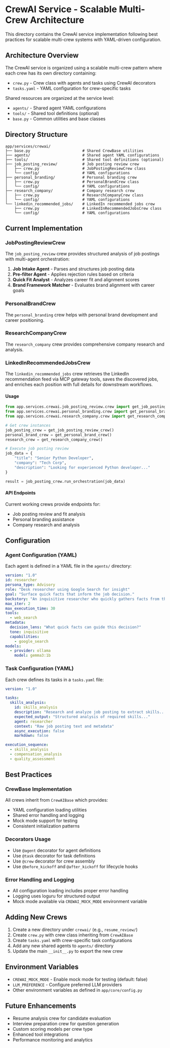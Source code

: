 # CrewAI Service - Scalable Multi-Crew Architecture

This directory contains the CrewAI service implementation following best practices for scalable multi-crew systems with YAML-driven configuration.

## Architecture Overview

The CrewAI service is organized using a scalable multi-crew pattern where each crew has its own directory containing:
- `crew.py` - Crew class with agents and tasks using CrewAI decorators
- `tasks.yaml` - YAML configuration for crew-specific tasks

Shared resources are organized at the service level:
- `agents/` - Shared agent YAML configurations
- `tools/` - Shared tool definitions (optional)
- `base.py` - Common utilities and base classes

## Directory Structure

```
app/services/crewai/
├── base.py                       # Shared CrewBase utilities
├── agents/                       # Shared agent YAML configurations
├── tools/                        # Shared tool definitions (optional)
├── job_posting_review/           # Job posting review crew
│   ├── crew.py                   # JobPostingReviewCrew class
│   └── config/                   # YAML configurations
├── personal_branding/            # Personal branding crew
│   ├── crew.py                   # PersonalBrandCrew class
│   └── config/                   # YAML configurations
├── research_company/             # Company research crew
│   ├── crew.py                   # ResearchCompanyCrew class
│   └── config/                   # YAML configurations
└── linkedin_recommended_jobs/    # LinkedIn recommended jobs crew
    ├── crew.py                   # LinkedInRecommendedJobsCrew class
    └── config/                   # YAML configurations
```

## Current Implementation

### JobPostingReviewCrew

The `job_posting_review` crew provides structured analysis of job postings with multi-agent orchestration:

1. **Job Intake Agent** - Parses and structures job posting data
2. **Pre-filter Agent** - Applies rejection rules based on criteria  
3. **Quick Fit Analyst** - Analyzes career fit and alignment scores
4. **Brand Framework Matcher** - Evaluates brand alignment with career goals

### PersonalBrandCrew

The `personal_branding` crew helps with personal brand development and career positioning.

### ResearchCompanyCrew

The `research_company` crew provides comprehensive company research and analysis.

### LinkedInRecommendedJobsCrew

The `linkedin_recommended_jobs` crew retrieves the LinkedIn recommendation feed
via MCP gateway tools, saves the discovered jobs, and enriches each position with
full details for downstream workflows.

#### Usage

```python
from app.services.crewai.job_posting_review.crew import get_job_posting_review_crew
from app.services.crewai.personal_branding.crew import get_personal_brand_crew
from app.services.crewai.research_company.crew import get_research_company_crew

# Get crew instances
job_posting_crew = get_job_posting_review_crew()
personal_brand_crew = get_personal_brand_crew()
research_crew = get_research_company_crew()

# Execute job posting review
job_data = {
    "title": "Senior Python Developer",
    "company": "Tech Corp",
    "description": "Looking for experienced Python developer..."
}

result = job_posting_crew.run_orchestration(job_data)
```

#### API Endpoints

Current working crews provide endpoints for:
- Job posting review and fit analysis
- Personal branding assistance  
- Company research and analysis

## Configuration

### Agent Configuration (YAML)

Each agent is defined in a YAML file in the `agents/` directory:

```yaml
version: "1.0"
id: researcher
persona_type: Advisory
role: "Desk researcher using Google Search for insight"
goal: "Surface quick facts that inform the job decision."
backstory: "An inquisitive researcher who quickly gathers facts from the web."
max_iter: 2
max_execution_time: 30
tools:
  - web_search
metadata:
  decision_lens: "What quick facts can guide this decision?"
  tone: inquisitive
  capabilities:
    - google_search
models:
  - provider: ollama
    model: gemma3:1b
```

### Task Configuration (YAML)

Each crew defines its tasks in a `tasks.yaml` file:

```yaml
version: "1.0"

tasks:
  skills_analysis:
    id: skills_analysis
    description: "Research and analyze job posting to extract skills..."
    expected_output: "Structured analysis of required skills..."
    agent: researcher
    context: "Raw job posting text and metadata"
    async_execution: false
    markdown: false

execution_sequence:
  - skills_analysis
  - compensation_analysis
  - quality_assessment
```

## Best Practices

### CrewBase Implementation

All crews inherit from `CrewAIBase` which provides:
- YAML configuration loading utilities
- Shared error handling and logging
- Mock mode support for testing
- Consistent initialization patterns

### Decorators Usage

- Use `@agent` decorator for agent definitions
- Use `@task` decorator for task definitions  
- Use `@crew` decorator for crew assembly
- Use `@before_kickoff` and `@after_kickoff` for lifecycle hooks

### Error Handling and Logging

- All configuration loading includes proper error handling
- Logging uses loguru for structured output
- Mock mode available via `CREWAI_MOCK_MODE` environment variable

## Adding New Crews

1. Create a new directory under `crewai/` (e.g., `resume_review/`)
2. Create `crew.py` with crew class inheriting from `CrewAIBase`
3. Create `tasks.yaml` with crew-specific task configurations
4. Add any new shared agents to `agents/` directory
5. Update the main `__init__.py` to export the new crew

## Environment Variables

- `CREWAI_MOCK_MODE` - Enable mock mode for testing (default: false)
- `LLM_PREFERENCE` - Configure preferred LLM providers
- Other environment variables as defined in `app/core/config.py`

## Future Enhancements

- Resume analysis crew for candidate evaluation
- Interview preparation crew for question generation
- Custom scoring models per crew type
- Enhanced tool integrations
- Performance monitoring and analytics